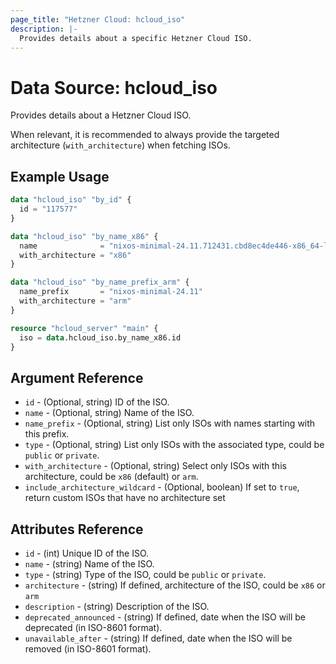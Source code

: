 ```yaml
---
page_title: "Hetzner Cloud: hcloud_iso"
description: |-
  Provides details about a specific Hetzner Cloud ISO.
---
```


# Data Source: hcloud_iso

Provides details about a Hetzner Cloud ISO.

When relevant, it is recommended to always provide the targeted architecture
(`with_architecture`) when fetching ISOs.

## Example Usage

```terraform
data "hcloud_iso" "by_id" {
  id = "117577"
}

data "hcloud_iso" "by_name_x86" {
  name              = "nixos-minimal-24.11.712431.cbd8ec4de446-x86_64-linux.iso"
  with_architecture = "x86"
}

data "hcloud_iso" "by_name_prefix_arm" {
  name_prefix       = "nixos-minimal-24.11"
  with_architecture = "arm"
}

resource "hcloud_server" "main" {
  iso = data.hcloud_iso.by_name_x86.id
}
```

## Argument Reference

- `id` - (Optional, string) ID of the ISO.
- `name` - (Optional, string) Name of the ISO.
- `name_prefix` - (Optional, string) List only ISOs with names starting with this prefix.
- `type` - (Optional, string) List only ISOs with the associated type, could be `public` or `private`.
- `with_architecture` - (Optional, string) Select only ISOs with this architecture, could be `x86` (default) or `arm`.
- `include_architecture_wildcard` - (Optional, boolean) If set to `true`, return custom ISOs that have no architecture set

## Attributes Reference

- `id` - (int) Unique ID of the ISO.
- `name` - (string) Name of the ISO.
- `type` - (string) Type of the ISO, could be `public` or `private`.
- `architecture` - (string) If defined, architecture of the ISO, could be `x86` or `arm`
- `description` - (string) Description of the ISO.
- `deprecated_announced` - (string) If defined, date when the ISO will be deprecated (in ISO-8601 format).
- `unavailable_after` - (string) If defined, date when the ISO will be removed (in ISO-8601 format).